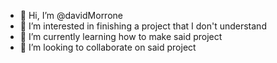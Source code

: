 - 👋 Hi, I’m @davidMorrone
- 👀 I’m interested in finishing a project that I don't understand
- 🌱 I’m currently learning how to make said project
- 💞️ I’m looking to collaborate on said project

<!---
davidMorrone/davidMorrone is a ✨ special ✨ repository because its `README.md` (this file) appears on your GitHub profile.
You can click the Preview link to take a look at your changes.
--->
